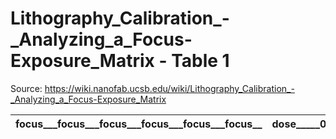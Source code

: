 # Lithography_Calibration_-_Analyzing_a_Focus-Exposure_Matrix - Table 1

Source: https://wiki.nanofab.ucsb.edu/wiki/Lithography_Calibration_-_Analyzing_a_Focus-Exposure_Matrix

| focus___focus___focus___focus___focus___focus__   | dose_____0_2µm__0_1µm_0__0_1µm__0_2µm   | dose___11mj_____   | dose___12mj_____   | dose___13mj_____   | dose___14mj_____   | dose___15mj_____   |
|---------------------------------------------------|-----------------------------------------|--------------------|--------------------|--------------------|--------------------|--------------------|